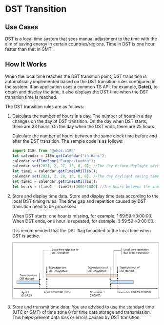 # DST Transition


## Use Cases

DST is a local time system that sees manual adjustment to the time with the aim of saving energy in certain countries/regions. Time in DST is one hour faster than that in GMT.


## How It Works

When the local time reaches the DST transition point, DST transition is automatically implemented based on the DST transition rules configured in the system. If an application uses a common TS API, for example, **Date()**, to obtain and display the time, it also displays the DST time when the DST transition time is reached.

The DST transition rules are as follows:

1. Calculate the number of hours in a day.
   The number of hours in a day changes on the day of DST transition. On the day when DST starts, there are 23 hours. On the day when the DST ends, there are 25 hours.

   Calculate the number of hours between the same clock time before and after the DST transition. The sample code is as follows:
   ```ts
   import I18n from '@ohos.i18n'
   let calendar = I18n.getCalendar("zh-Hans");
   calendar.setTimeZone("Europe/London");
   calendar.set(2021, 2, 27, 16, 0, 0); //The day before daylight saving time start
   let time1 = calendar.getTimeInMillis();
   calendar.set(2021, 2, 28, 16, 0, 0); //The day daylight saving time start
   let time1 = calendar.getTimeInMillis();
   let hours = (time2 - time1)/(3600*1000) //The hours between the same wall clock time before and after DST. Should be 23
   ```

2. Store and display time data.
   Store and display time data according to the local DST timing rules. The time gap and repetition caused by DST transition need to be processed.

   When DST starts, one hour is missing, for example, 1:59:59→3:00:00. When DST ends, one hour is repeated, for example, 3:59:59→3:00:00.

   It is recommended that the DST flag be added to the local time when DST is active.

   ![DST flag](figures/dst-flag.png)

3. Store and transmit time data.
   You are advised to use the standard time (UTC or GMT) of time zone 0 for time data storage and transmission. This helps prevent data loss or errors caused by DST transition.
